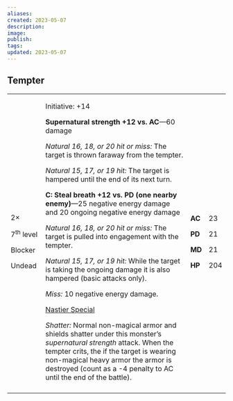 ```yaml
---
aliases: 
created: 2023-05-07
description: 
image: 
publish: 
tags: 
updated: 2023-05-07
---
```


## Tempter

<table>
<colgroup>
<col style="width: 16%" />
<col style="width: 71%" />
<col style="width: 5%" />
<col style="width: 6%" />
</colgroup>
<tbody>
<tr class="odd">
<td><p>2×</p>
<p>7<sup>th</sup> level</p>
<p>Blocker</p>
<p>Undead</p></td>
<td><p>Initiative: +14</p>
<p><strong>Supernatural strength +12 vs. AC</strong>—60 damage</p>
<p><em>Natural 16, 18, or 20 hit or miss:</em> The target is thrown
faraway from the tempter.</p>
<p><em>Natural 15, 17, or 19 hit:</em> The target is hampered until the
end of its next turn.</p>
<p><strong>C: Steal breath +12 vs. PD (one nearby enemy)</strong>—25
negative energy damage and 20 ongoing negative energy damage</p>
<p><em>Natural 16, 18, or 20 hit or miss:</em> The target is pulled into
engagement with the tempter.</p>
<p><em>Natural 15, 17, or 19 hit:</em> While the target is taking the
ongoing damage it is also hampered (basic attacks only).</p>
<p><em>Miss:</em> 10 negative energy damage.</p>
<p><u>Nastier Special</u></p>
<p><em>Shatter:</em> Normal non-magical armor and shields shatter under
this monster’s <em>supernatural strength</em> attack. When the tempter
crits, the if the target is wearing non-magical heavy armor the armor is
destroyed (count as a -4 penalty to AC until the end of the
battle).</p></td>
<td><p><strong>AC</strong></p>
<p><strong>PD</strong></p>
<p><strong>MD</strong></p>
<p><strong>HP</strong></p></td>
<td><p>23</p>
<p>21</p>
<p>21</p>
<p>204</p></td>
</tr>
<tr class="even">
<td></td>
<td></td>
<td></td>
<td></td>
</tr>
</tbody>
</table>

